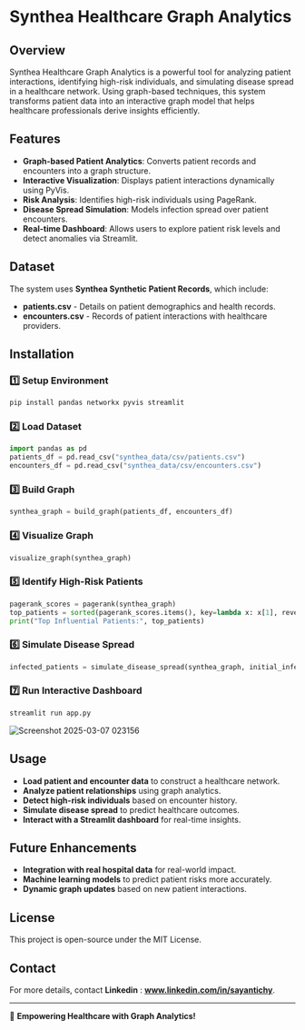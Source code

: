 # Synthea Healthcare Graph Analytics

## Overview
Synthea Healthcare Graph Analytics is a powerful tool for analyzing patient interactions, identifying high-risk individuals, and simulating disease spread in a healthcare network. Using graph-based techniques, this system transforms patient data into an interactive graph model that helps healthcare professionals derive insights efficiently.

## Features
- **Graph-based Patient Analytics**: Converts patient records and encounters into a graph structure.
- **Interactive Visualization**: Displays patient interactions dynamically using PyVis.
- **Risk Analysis**: Identifies high-risk individuals using PageRank.
- **Disease Spread Simulation**: Models infection spread over patient encounters.
- **Real-time Dashboard**: Allows users to explore patient risk levels and detect anomalies via Streamlit.

## Dataset
The system uses **Synthea Synthetic Patient Records**, which include:
- **patients.csv** - Details on patient demographics and health records.
- **encounters.csv** - Records of patient interactions with healthcare providers.

## Installation
### **1️⃣ Setup Environment**
```sh
pip install pandas networkx pyvis streamlit
```

### **2️⃣ Load Dataset**
```python
import pandas as pd
patients_df = pd.read_csv("synthea_data/csv/patients.csv")
encounters_df = pd.read_csv("synthea_data/csv/encounters.csv")
```

### **3️⃣ Build Graph**
```python
synthea_graph = build_graph(patients_df, encounters_df)
```

### **4️⃣ Visualize Graph**
```python
visualize_graph(synthea_graph)
```

### **5️⃣ Identify High-Risk Patients**
```python
pagerank_scores = pagerank(synthea_graph)
top_patients = sorted(pagerank_scores.items(), key=lambda x: x[1], reverse=True)[:5]
print("Top Influential Patients:", top_patients)
```

### **6️⃣ Simulate Disease Spread**
```python
infected_patients = simulate_disease_spread(synthea_graph, initial_infected=5, spread_prob=0.7, steps=10)
```

### **7️⃣ Run Interactive Dashboard**
```sh
streamlit run app.py
```
![Screenshot 2025-03-07 023156](https://github.com/user-attachments/assets/fd9603e5-bd2b-4297-bb8b-f20396bc8286)

## Usage
- **Load patient and encounter data** to construct a healthcare network.
- **Analyze patient relationships** using graph analytics.
- **Detect high-risk individuals** based on encounter history.
- **Simulate disease spread** to predict healthcare outcomes.
- **Interact with a Streamlit dashboard** for real-time insights.

## Future Enhancements
- **Integration with real hospital data** for real-world impact.
- **Machine learning models** to predict patient risks more accurately.
- **Dynamic graph updates** based on new patient interactions.

## License
This project is open-source under the MIT License.

## Contact
For more details, contact 
**Linkedin** : **www.linkedin.com/in/sayantichy**.

---
🚀 **Empowering Healthcare with Graph Analytics!**

